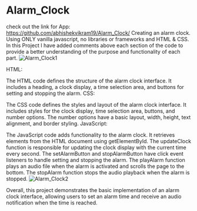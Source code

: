 # Alarm_Clock
check out the link for App: https://github.com/abhishekvikram19/Alarm_Clock/
Creating an alarm clock.
Using ONLY vanilla javascript, no libraries or frameworks and HTML & CSS.
In this Project
I have added comments above each section of the code to provide a better understanding of the purpose and functionality of each part.
![Alarm_Clock1](https://github.com/abhishekvikram19/Alarm_Clock/assets/24250895/f028f576-cbcb-4af9-b209-338320e6a822)


HTML:

The HTML code defines the structure of the alarm clock interface.
It includes a heading, a clock display,
a time selection area, and buttons for setting and stopping the alarm.
CSS:

The CSS code defines the styles and layout of the alarm clock interface.
It includes styles for the clock display, time selection area, buttons, and number options.
The number options have a basic layout, width, height, text alignment, and border styling.
JavaScript:

The JavaScript code adds functionality to the alarm clock.
It retrieves elements from the HTML document using getElementById.
The updateClock function is responsible for updating the clock display with the current time every second.
The setAlarmButton and stopAlarmButton have click event listeners to handle setting and stopping the alarm.
The playAlarm function plays an audio file when the alarm is activated and scrolls the page to the bottom.
The stopAlarm function stops the audio playback when the alarm is stopped.
![Alarm_Clock2](https://github.com/abhishekvikram19/Alarm_Clock/assets/24250895/bb663e2b-c9af-4b5d-8cc8-74084430473e)


Overall, this project demonstrates the basic implementation of an alarm clock interface, allowing users to set an alarm time and receive an audio notification when the time is reached.
